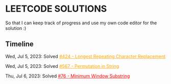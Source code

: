 # LEETCODE SOLUTIONS

So that I can keep track of progress and use my own code editor for the solution :)

## Timeline

Wed, Jul 5, 2023: Solved <a href="https://leetcode.com/problems/longest-repeating-character-replacement" style="color: orange;">#424 - Longest Repeating Character Replacement</a>

Wed, Jul 5, 2023: Solved <a href="https://leetcode.com/problems/permutation-in-string" style="color: orange;">#567 - Permutation in String</a>

Thu, Jul 6, 2023: Solved <a href="https://leetcode.com/problems/minimum-window-substring" style="color: red;">#76 - Minimum Window Substring</a>
